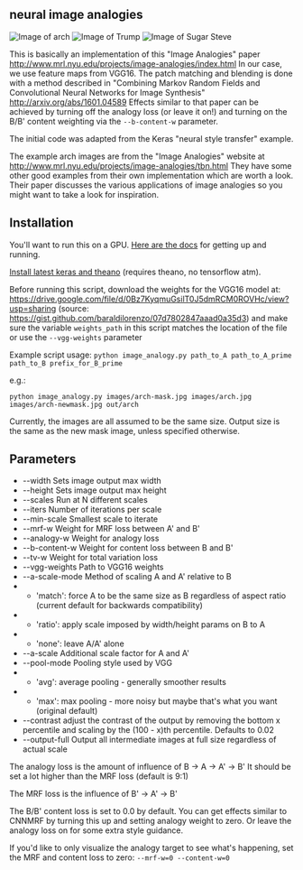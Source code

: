 neural image analogies
----------------------
![Image of arch](https://raw.githubusercontent.com/awentzonline/image-analogies/master/images/image-analogy-explanation.jpg)
![Image of Trump](https://raw.githubusercontent.com/awentzonline/image-analogies/master/images/trump-image-analogy.jpg)
![Image of Sugar Steve](https://raw.githubusercontent.com/awentzonline/image-analogies/master/images/sugarskull-analogy.jpg)

This is basically an implementation of this "Image Analogies" paper http://www.mrl.nyu.edu/projects/image-analogies/index.html In our case, we use feature maps from VGG16. The patch matching and blending is done with a method described in "Combining Markov Random Fields and Convolutional Neural Networks for Image Synthesis" http://arxiv.org/abs/1601.04589  Effects similar to that paper can be achieved by
turning off the analogy loss (or leave it on!) and turning on the B/B' content weighting
via the `--b-content-w` parameter.

The initial code was adapted from the Keras "neural style transfer" example.

The example arch images are from the "Image Analogies" website at http://www.mrl.nyu.edu/projects/image-analogies/tbn.html
They have some other good examples from their own implementation which
are worth a look. Their paper discusses the various applications of image
analogies so you might want to take a look for inspiration.

Installation
------------
You'll want to run this on a GPU. [Here are the docs](http://deeplearning.net/software/theano/tutorial/using_gpu.html) for getting
up and running.

[Install latest keras and theano](http://keras.io/#installation) (requires theano, no tensorflow atm).

Before running this script, download the weights for the VGG16 model at:
https://drive.google.com/file/d/0Bz7KyqmuGsilT0J5dmRCM0ROVHc/view?usp=sharing
(source: https://gist.github.com/baraldilorenzo/07d7802847aaad0a35d3)
and make sure the variable `weights_path` in this script matches the location of the file or use the `--vgg-weights` parameter

Example script usage:
`python image_analogy.py path_to_A path_to_A_prime path_to_B prefix_for_B_prime`

e.g.:

`python image_analogy.py images/arch-mask.jpg images/arch.jpg images/arch-newmask.jpg out/arch`

Currently, the images are all assumed to be the same size. Output size is the same
as the new mask image, unless specified otherwise.

Parameters
----------

 * --width Sets image output max width
 * --height Sets image output max height
 * --scales Run at N different scales
 * --iters Number of iterations per scale
 * --min-scale Smallest scale to iterate
 * --mrf-w Weight for MRF loss between A' and B'
 * --analogy-w Weight for analogy loss
 * --b-content-w Weight for content loss between B and B'
 * --tv-w Weight for total variation loss
 * --vgg-weights Path to VGG16 weights
 * --a-scale-mode Method of scaling A and A' relative to B
 * * 'match': force A to be the same size as B regardless of aspect ratio (current default for backwards compatibility)
 * * 'ratio': apply scale imposed by width/height params on B to A
 * * 'none': leave A/A' alone
 * --a-scale Additional scale factor for A and A'
 * --pool-mode Pooling style used by VGG
 * * 'avg': average pooling - generally smoother results
 * * 'max': max pooling - more noisy but maybe that's what you want (original default)
 * --contrast adjust the contrast of the output by removing the bottom x percentile
    and scaling by the (100 - x)th percentile. Defaults to 0.02
 * --output-full Output all intermediate images at full size regardless of actual scale

The analogy loss is the amount of influence of B -> A -> A' -> B'
It should be set a lot higher than the MRF loss (default is 9:1)

The MRF loss is the influence of B' -> A' -> B'

The B/B' content loss is set to 0.0 by default. You can get effects similar
to CNNMRF by turning this up and setting analogy weight to zero. Or leave the
analogy loss on for some extra style guidance.

If you'd like to only visualize the analogy target to see what's happening,
set the MRF and content loss to zero: `--mrf-w=0 --content-w=0`
